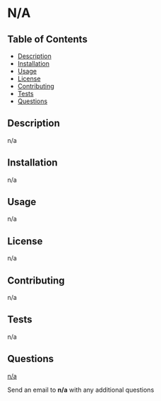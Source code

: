 # N/A

## Table of Contents
- [Description](#description-id)
- [Installation](#installation-id)
- [Usage](#usage-id)
- [License](#license-id)
- [Contributing](#contributing-id)
- [Tests](#tests-id)
- [Questions](#questions-id)

## <a id="description-id"></a>Description
n/a
   
## <a id="installation-id"></a>Installation
n/a
    
## <a id="usage-id"></a>Usage
n/a

## <a id="license-id"></a>License
n/a
    
## <a id="contributing-id"></a>Contributing
n/a
    
## <a id="tests-id"></a>Tests
n/a

## <a id="questions-id"></a>Questions
<a href="https://github.com/n/a">n/a</a>

Send an email to **n/a** with any additional questions